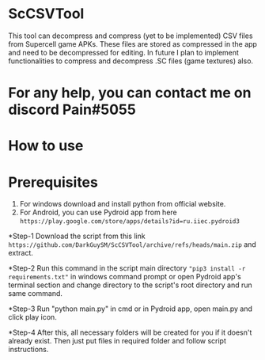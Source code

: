 # ScCSVTool
This tool can decompress and compress (yet to be implemented) CSV files from Supercell game APKs. These files are stored as compressed in the app and need to be decompressed for editing. In future I plan to implement functionalities to compress and decompress .SC files (game textures) also.
# For any help, you can contact me on discord Pain#5055
# How to use
# Prerequisites
1) For windows download and install python from official website.
2) For Android, you can use Pydroid app from here `https://play.google.com/store/apps/details?id=ru.iiec.pydroid3`

*Step-1
Download the script from this link `https://github.com/DarkGuySM/ScCSVTool/archive/refs/heads/main.zip` and extract.

*Step-2
Run this command in the script main directory `"pip3 install -r requirements.txt"` in windows command prompt or open Pydroid app's terminal section and change directory to the script's root directory and run same command.

*Step-3
Run "python main.py" in cmd or in Pydroid app, open main.py and click play icon.

*Step-4
After this, all necessary folders will be created for you if it doesn't already exist. Then just put files in required folder and follow script instructions.
